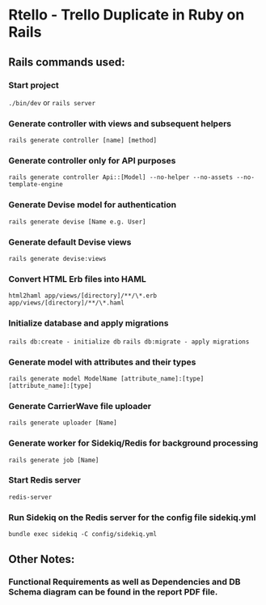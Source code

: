 # Rtello - Trello Duplicate in Ruby on Rails

## Rails commands used:

### Start project

`./bin/dev` or `rails server`

### Generate controller with views and subsequent helpers

`rails generate controller [name] [method]`

### Generate controller only for API purposes

`rails generate controller Api::[Model] --no-helper --no-assets --no-template-engine`

### Generate Devise model for authentication

`rails generate devise [Name e.g. User]`

### Generate default Devise views

`rails generate devise:views`

### Convert HTML Erb files into HAML

`html2haml app/views/[directory]/**/\*.erb app/views/[directory]/**/\*.haml`

### Initialize database and apply migrations

`rails db:create - initialize db`
`rails db:migrate - apply migrations`

### Generate model with attributes and their types

`rails generate model ModelName [attribute_name]:[type] [attribute_name]:[type]`

### Generate CarrierWave file uploader

`rails generate uploader [Name]`

### Generate worker for Sidekiq/Redis for background processing

`rails generate job [Name]`

### Start Redis server

`redis-server`

### Run Sidekiq on the Redis server for the config file sidekiq.yml

`bundle exec sidekiq -C config/sidekiq.yml`

## Other Notes:

### Functional Requirements as well as Dependencies and DB Schema diagram can be found in the report PDF file.
